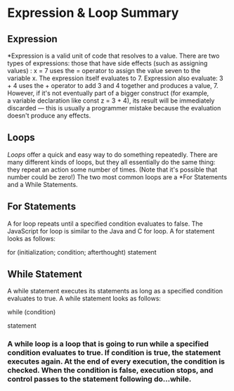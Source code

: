 # Expression & Loop Summary

 ## Expression  
 
 *Expression is a valid unit of code that resolves to a value. There are two types of expressions: those that have side effects (such as assigning values) : x = 7 uses the = operator to assign the value seven to the variable x. The expression itself evaluates to 7.
Expression also evaluate: 3 + 4 uses the + operator to add 3 and 4 together and produces a value, 7. However, if it's not eventually part of a bigger construct (for example, a variable declaration like const z = 3 + 4), its result will be immediately discarded — this is usually a programmer mistake because the evaluation doesn't produce any effects.

## Loops  

*Loops* offer a quick and easy way to do something repeatedly. There are many different kinds of loops, but they all essentially do the same thing: they repeat an action some number of times. (Note that it's possible that number could be zero!) The two most common loops are a *For Statements and a While Statements.

## For Statements  

A for loop repeats until a specified condition evaluates to false. The JavaScript for loop is similar to the Java and C for loop. 
A for statement looks as follows:

for (initialization; condition; afterthought)
statement

## While Statement  

A while statement executes its statements as long as a specified condition evaluates to true. A while statement looks as follows:

while (condition)

  statement

### A while loop is a loop that is going to run while a specified condition evaluates to true. If condition is true, the statement executes again. At the end of every execution, the condition is checked. When the condition is false, execution stops, and control passes to the statement following do...while.
